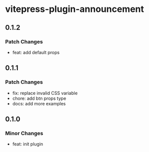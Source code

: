 # vitepress-plugin-announcement

## 0.1.2

### Patch Changes

- feat: add default props

## 0.1.1

### Patch Changes

- fix: replace invalid CSS variable
- chore: add btn props type
- docs: add more examples

## 0.1.0

### Minor Changes

- feat: init plugin
